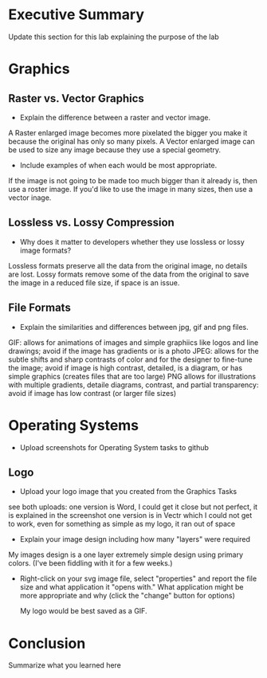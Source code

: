# Executive Summary
Update this section for this lab explaining the purpose of the lab

# Graphics
## Raster vs. Vector Graphics
* Explain the difference between a raster and vector image.

A Raster enlarged image becomes more pixelated the bigger you make it because the original has only so many pixels.
A Vector enlarged image can be used to size any image because they use a special geometry.

* Include examples of when each would be most appropriate.

If the image is not going to be made too much bigger than it already is, then use a roster image.
If you'd like to use the image in many sizes, then use a vector inage.


## Lossless vs. Lossy Compression
* Why does it matter to developers whether they use lossless or lossy image formats?

Lossless formats preserve all the data from the original image, no details are lost.
Lossy formats remove some of the data from the original to save the image in a reduced file size, if space is an issue.

## File Formats
* Explain the similarities and differences between jpg, gif and png files.

GIF: allows for animations of images and simple graphiics like logos and line drawings; 
  avoid if the image has gradients or is a photo
JPEG: allows for the subtle shifts and sharp contrasts of color and for the designer to fine-tune the image; 
  avoid if image is high contrast, detailed, is a diagram, or has simple graphics (creates files that are too large)
PNG allows for illustrations with multiple gradients, detaile diagrams, contrast, and partial transparency: 
  avoid if image has low contrast (or larger file sizes)

# Operating Systems
* Upload screenshots for Operating System tasks to github

## Logo
* Upload your logo image that you created from the Graphics Tasks

see both uploads: one version is Word, I could get it close but not perfect, it is explained in the screenshot
  one version is in Vectr which I could not get to work, even for something as simple as my logo, it ran out of space

* Explain your image design including how many "layers" were required

My images design is a one layer extremely simple design using primary colors. (I've been fiddling with it for a few weeks.) 

* Right-click on your svg image file, select "properties" and report the file size and what application it "opens with." 
  What application might be more appropriate and why (click the "change" button for options)
  
  My logo would be best saved as a GIF.

# Conclusion
Summarize what you learned here
